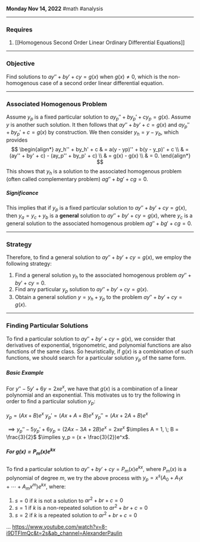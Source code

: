 **Monday Nov 14, 2022** #math #analysis 
 
---

### Requires

1. [[Homogenous Second Order Linear Ordinary Differential Equations]]

---

### Objective

Find solutions to $ay'' + by' + cy = g(x)$ when $g(x) \neq 0$, which is the non-homogenous case of a second order linear differential equation. 

---

### Associated Homogenous Problem

Assume $y_p$ is a fixed particular solution to $ay_p'' + by_p' + cy_p = g(x)$. Assume $y$ is another such solution. It then follows that $ay'' + by' + c = g(x)$ and $ay_p'' + by_p' + c = g(x)$ by construction. We then consider $y_h = y - y_b$, which provides
$$
\begin{align*}
ay_h'' + by_h' + c & = a(y - yp)'' + b(y - y_p)' + c \\
& = (ay'' + by' + c) - (ay_p'' + by_p' + c) \\
& = g(x) - g(x) \\
& = 0.
\end{align*}
$$
This shows that $y_h$ is a solution to the associated homogenous problem (often called complementary problem) $ag'' + bg' + cg = 0$.

##### Significance

This implies that if $y_p$ is a fixed particular solution to $ay'' + by' +cy = g(x)$, then $y_a = y_c + y_b$ is a **general** solution to $ay'' + by' +cy = g(x)$, where $y_c$ is a general solution to the associated homogenous problem $ag'' + bg' + cg = 0$.

---

### Strategy

Therefore, to find a general solution to $ay'' + by' +cy = g(x)$, we employ the following strategy:

1. Find a general solution $y_h$ to the associated homogenous problem $ay'' + by' +cy = 0$.
2. Find any particular $y_p$ solution to $ay'' + by' +cy = g(x)$.
3. Obtain a general solution $y = y_h + y_p$ to the problem $ay'' + by' +cy = g(x)$.

---

### Finding Particular Solutions

To find a particular solution to $ay'' + by' +cy = g(x)$, we consider that derivatives of exponential, trigonometric, and polynomial functions are also functions of the same class. So heuristically, if $g(x)$ is a combination of such functions, we should search for a particular solution $y_p$ of the same form.

##### Basic Example

For $y'' - 5y' + 6y = 2xe^x$, we have that $g(x)$ is a combination of a linear polynomial and an exponential. This motivates us to try the following in order to find a particular solution $y_p$:

$y_p = (Ax + B)e^x$
$y_p' = (Ax + A + B)e^x$
$y_p'' = (Ax + 2A + B)e^x$

$\implies y_p'' - 5y_p' + 6y_p = (2Ax - 3A + 2B)e^x = 2xe^x$
$\implies A = 1, \; B = \frac{3}{2}$
$\implies y_p = (x + \frac{3}{2})e^x$.

##### For $g(x) = P_m(x)e^{kx}$

To find a particular solution to $ay'' + by' + cy = P_m(x)e^{kx}$, where $P_m(x)$ is a polynomial of degree $m$, we try the above process with $y_p = x^s(A_0 + A_1x + \cdots + A_mx^m)e^{kx}$, where:

1. $s = 0$ if $k$ is not a solution to $ar^2 + br + c = 0$
2. $s = 1$ if $k$ is a non-repeated solution to $ar^2 + br + c = 0$
3. $s = 2$ if $k$ is a repeated solution to $ar^2 + br + c = 0$ 

... https://www.youtube.com/watch?v=8-i9DTFlmQc&t=2s&ab_channel=AlexanderPaulin


